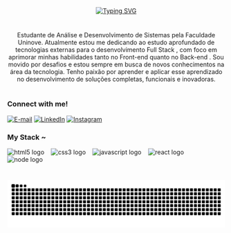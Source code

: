<div align="center">
  <a href="https://git.io/typing-svg">
    <img color="blue"><img src="https://readme-typing-svg.demolab.com?font=Fira+Code&pause=1000&color=1F5BF7&width=435&lines=%E2%8A%B9+Welcome+to+my+profile!++%E2%8A%B9" alt="Typing SVG">
  </a>
</div>

<!-- <img align="center" alt="" src="./src/header-gif.gif"> -->

#

<p align="center">Estudante de Análise e Desenvolvimento de Sistemas pela Faculdade Uninove.
Atualmente estou me dedicando ao estudo aprofundado de tecnologias externas para o desenvolvimento Full Stack , com foco em aprimorar minhas habilidades tanto no Front-end quanto no Back-end .
Sou movido por desafios e estou sempre em busca de novos conhecimentos na área da tecnologia. Tenho paixão por aprender e aplicar esse aprendizado no desenvolvimento de soluções completas, funcionais e inovadoras.
  
#

<!-- <img align="right" alt="" height="190px" src="./src/study.gif"> -->

<h3 align="left">Connect with me!</h3>

[![E-mail](https://img.shields.io/badge/-Email-000?style=for-the-badge&logo=microsoft-outlook&logoColor=FF00F6&color:FFF)](mailto:borgeskaua1210@gmail.com)
[![LinkedIn](https://img.shields.io/badge/-LinkedIn-000?style=for-the-badge&logo=linkedin&logoColor=FF00F6&color:FFF)](https://www.linkedin.com/in/kauaborges/)
[![Instagram](https://img.shields.io/badge/-Instagram-000?style=for-the-badge&logo=instagram&logoColor=FF00F6&color:FFF)](https://www.instagram.com/kau4zzz/)


<h3 align="left">My Stack ~</h3>

<div align="left">
  <img src="https://cdn.jsdelivr.net/gh/devicons/devicon/icons/html5/html5-original.svg" height="25" alt="html5 logo"  />
  <img width="8" />
  <img src="https://cdn.jsdelivr.net/gh/devicons/devicon/icons/css3/css3-original.svg" height="25" alt="css3 logo"  />
  <img width="8" />
  <img src="https://cdn.jsdelivr.net/gh/devicons/devicon/icons/javascript/javascript-plain.svg" height="25" alt="javascript logo"  />
  <img width="8" />
  <img src="https://cdn.jsdelivr.net/gh/devicons/devicon/icons/react/react-original.svg" height="25" alt="react logo"  />
  <img width="8" />
  <img src="https://qualitapps.com/wp-content/uploads/2023/02/102.png" height="50px" alt="node logo"  />
  <img width="50px" />
  <!--
  <img src="https://cdn.jsdelivr.net/gh/devicons/devicon/icons/java/java-original.svg" height="25" alt="java logo"  />
  <img width="8" />
  <img src="https://cdn.jsdelivr.net/gh/devicons/devicon/icons/spring/spring-original.svg" height="25" alt="spring logo"  />
  <img width="8" />
  <img src="https://cdn.jsdelivr.net/gh/devicons/devicon/icons/c/c-original.svg" height="25" alt="c logo"  />
  <img width="8" />
  <img src="https://cdn.jsdelivr.net/gh/devicons/devicon/icons/mysql/mysql-original.svg" height="25" alt="mysql logo"  />
  <img width="8" />
  <img src="https://cdn.jsdelivr.net/gh/devicons/devicon/icons/postgresql/postgresql-original.svg" height="25" alt="postgresql logo"  />
  <img width="8" />
  <img src="https://cdn.jsdelivr.net/gh/devicons/devicon/icons/docker/docker-original.svg" height="25" alt="docker logo"  /> -->
</div>

#

<!-- <div style="text-align: center;" align="center">
  <h3>* GitHub Stats *</h3>
  <br>
  <img src="https://github-readme-stats-git-masterrstaa-rickstaa.vercel.app/api?username=mari4souza&hide_title=true&show_icons=true&include_all_commits=false&count_private=true&line_height=25&hide=issues&bg_color=000&title_color=FF00F6&text_color=FFF&border_radius=3&border_color=36123c&icon_color=FF00F6&theme=jolly" alt="GitHub stats">

  <a href="https://github.com/mari4souza/github-readme-stats">
    <img src="https://github-readme-stats-git-masterrstaa-rickstaa.vercel.app/api/top-langs/?username=mari4souza&line_height=10&card_width=290&layout=compact&hide_title=false&count_private=true&langs_count=4&show_icons=true&title_color=FF00F6&hide=html,scss,less&bg_color=000&text_color=8B8B8B&border_radius=3&border_color=561760&count_private=true" alt="Most Used Languages">
  </a>
</div> -->


#

<picture align="center">
  <source media="(prefers-color-scheme: dark)" srcset="https://raw.githubusercontent.com/Kauapereira10/Kauapereira10/output/github-contribution-grid-snake-dark.svg">
  <source media="(prefers-color-scheme: light)" srcset="https://raw.githubusercontent.com/Kauapereira10/Kauapereira10/output/github-contribution-grid-snake-dark.svg">
  <img align="center" alt="github contribution grid snake animation" src="https://raw.githubusercontent.com/Kauapereira10/Kauapereira10/output/github-contribution-grid-snake.svg">
</picture>
